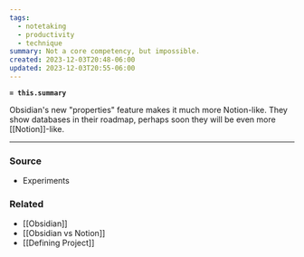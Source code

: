 ```yaml
---
tags:
  - notetaking
  - productivity
  - technique
summary: Not a core competency, but impossible.
created: 2023-12-03T20:48-06:00
updated: 2023-12-03T20:55-06:00
---
```

**`= this.summary`**

Obsidian's new "properties" feature makes it much more Notion-like. They show databases in their roadmap, perhaps soon they will be even more [[Notion]]-like.

---
### Source
- Experiments

### Related
- [[Obsidian]]
- [[Obsidian vs Notion]]
- [[Defining Project]]